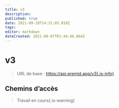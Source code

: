```yaml
---
title: v3
description:
published: true
date: 2021-09-18T14:31:03.010Z
tags:
editor: markdown
dateCreated: 2021-09-07T01:44:46.864Z
---
```


# v3

> URL de base : https://api.premid.app/v3{.is-info}


## Chemins d’accès
> Travail en cours{.is-warning}